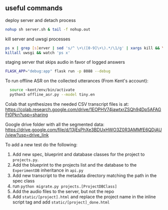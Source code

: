 ## useful commands
deploy server and detach process
```bash
nohup sh server.sh & tail -f nohup.out
```
kill server and uwsgi processes
```bash
ps x | grep [s]erver | sed 's/^ \+\([0-9]\+\).*/\1/g' | xargs kill && \
killall uwsgi && watch 'ps x'
```
staging server that skips audio in favor of logged answers
```bash
FLASK_APP="debug:app" flask run -p 8088 --debug
```

To run offline ASR on the collected utterances (From Kent's account):
```bash
  source ~kent/env/bin/activate
  python3 offline_asr.py --model tiny.en
```

Colab that synthesizes the needed CSV transcript files is at:
https://colab.research.google.com/drive/1EOPHV74jawtxrZSQh94Dp5AFAGFt0Pkn?usp=sharing

Google drive folder with all the segmented data:
https://drive.google.com/file/d/13jEsPhXe3BDUxHWO3Z0R3AMMfE6QDjAU/view?usp=drive_link

To add a new test do the following:
1) Add new spec, blueprint and database classes for the project to `projects.py`.
2) Add the blueprint to the projects list and the database to the `ExperimentDB`
inheritance in `api.py`
3) Add new transcript to the metadata directory matching the path in the spec
class
4) run `python migrate.py projects.[ProjectDBClass]`
5) Add the audio files to the server, but not the repo
6) Add `static/[project].html` and replace the project name in the inline script
tag and add `static/[project]_done.html`
